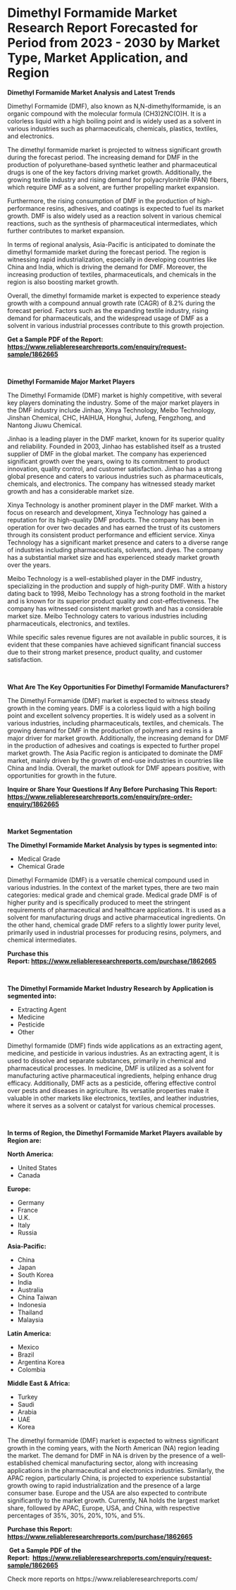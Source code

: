 <p><h1>Dimethyl Formamide Market Research Report Forecasted for Period from 2023 -  2030 by Market Type, Market Application, and Region</h1></p><p><strong>Dimethyl Formamide Market Analysis and Latest Trends</strong></p>
<p><p>Dimethyl Formamide (DMF), also known as N,N-dimethylformamide, is an organic compound with the molecular formula (CH3)2NC(O)H. It is a colorless liquid with a high boiling point and is widely used as a solvent in various industries such as pharmaceuticals, chemicals, plastics, textiles, and electronics.</p><p>The dimethyl formamide market is projected to witness significant growth during the forecast period. The increasing demand for DMF in the production of polyurethane-based synthetic leather and pharmaceutical drugs is one of the key factors driving market growth. Additionally, the growing textile industry and rising demand for polyacrylonitrile (PAN) fibers, which require DMF as a solvent, are further propelling market expansion.</p><p>Furthermore, the rising consumption of DMF in the production of high-performance resins, adhesives, and coatings is expected to fuel its market growth. DMF is also widely used as a reaction solvent in various chemical reactions, such as the synthesis of pharmaceutical intermediates, which further contributes to market expansion.</p><p>In terms of regional analysis, Asia-Pacific is anticipated to dominate the dimethyl formamide market during the forecast period. The region is witnessing rapid industrialization, especially in developing countries like China and India, which is driving the demand for DMF. Moreover, the increasing production of textiles, pharmaceuticals, and chemicals in the region is also boosting market growth.</p><p>Overall, the dimethyl formamide market is expected to experience steady growth with a compound annual growth rate (CAGR) of 8.2% during the forecast period. Factors such as the expanding textile industry, rising demand for pharmaceuticals, and the widespread usage of DMF as a solvent in various industrial processes contribute to this growth projection.</p></p>
<p><strong>Get a Sample PDF of the Report:&nbsp; <a href="https://www.reliableresearchreports.com/enquiry/request-sample/1862665">https://www.reliableresearchreports.com/enquiry/request-sample/1862665</a></strong></p>
<p>&nbsp;</p>
<p><strong>Dimethyl Formamide Major Market Players</strong></p>
<p><p>The Dimethyl Formamide (DMF) market is highly competitive, with several key players dominating the industry. Some of the major market players in the DMF industry include Jinhao, Xinya Technology, Meibo Technology, Jinshan Chemical, CHC, HAIHUA, Honghui, Jufeng, Fengzhong, and Nantong Jiuwu Chemical.</p><p>Jinhao is a leading player in the DMF market, known for its superior quality and reliability. Founded in 2003, Jinhao has established itself as a trusted supplier of DMF in the global market. The company has experienced significant growth over the years, owing to its commitment to product innovation, quality control, and customer satisfaction. Jinhao has a strong global presence and caters to various industries such as pharmaceuticals, chemicals, and electronics. The company has witnessed steady market growth and has a considerable market size.</p><p>Xinya Technology is another prominent player in the DMF market. With a focus on research and development, Xinya Technology has gained a reputation for its high-quality DMF products. The company has been in operation for over two decades and has earned the trust of its customers through its consistent product performance and efficient service. Xinya Technology has a significant market presence and caters to a diverse range of industries including pharmaceuticals, solvents, and dyes. The company has a substantial market size and has experienced steady market growth over the years.</p><p>Meibo Technology is a well-established player in the DMF industry, specializing in the production and supply of high-purity DMF. With a history dating back to 1998, Meibo Technology has a strong foothold in the market and is known for its superior product quality and cost-effectiveness. The company has witnessed consistent market growth and has a considerable market size. Meibo Technology caters to various industries including pharmaceuticals, electronics, and textiles.</p><p>While specific sales revenue figures are not available in public sources, it is evident that these companies have achieved significant financial success due to their strong market presence, product quality, and customer satisfaction.</p></p>
<p>&nbsp;</p>
<p><strong>What Are The Key Opportunities For Dimethyl Formamide Manufacturers?</strong></p>
<p><p>The Dimethyl Formamide (DMF) market is expected to witness steady growth in the coming years. DMF is a colorless liquid with a high boiling point and excellent solvency properties. It is widely used as a solvent in various industries, including pharmaceuticals, textiles, and chemicals. The growing demand for DMF in the production of polymers and resins is a major driver for market growth. Additionally, the increasing demand for DMF in the production of adhesives and coatings is expected to further propel market growth. The Asia Pacific region is anticipated to dominate the DMF market, mainly driven by the growth of end-use industries in countries like China and India. Overall, the market outlook for DMF appears positive, with opportunities for growth in the future.</p></p>
<p><strong>Inquire or Share Your Questions If Any Before Purchasing This Report: <a href="https://www.reliableresearchreports.com/enquiry/pre-order-enquiry/1862665">https://www.reliableresearchreports.com/enquiry/pre-order-enquiry/1862665</a></strong></p>
<p>&nbsp;</p>
<p><strong>Market Segmentation</strong></p>
<p><strong>The Dimethyl Formamide Market Analysis by types is segmented into:</strong></p>
<p><ul><li>Medical Grade</li><li>Chemical Grade</li></ul></p>
<p><p>Dimethyl Formamide (DMF) is a versatile chemical compound used in various industries. In the context of the market types, there are two main categories: medical grade and chemical grade. Medical grade DMF is of higher purity and is specifically produced to meet the stringent requirements of pharmaceutical and healthcare applications. It is used as a solvent for manufacturing drugs and active pharmaceutical ingredients. On the other hand, chemical grade DMF refers to a slightly lower purity level, primarily used in industrial processes for producing resins, polymers, and chemical intermediates.</p></p>
<p><strong>Purchase this Report:&nbsp;<a href="https://www.reliableresearchreports.com/purchase/1862665">https://www.reliableresearchreports.com/purchase/1862665</a></strong></p>
<p>&nbsp;</p>
<p><strong>The Dimethyl Formamide Market Industry Research by Application is segmented into:</strong></p>
<p><ul><li>Extracting Agent</li><li>Medicine</li><li>Pesticide</li><li>Other</li></ul></p>
<p><p>Dimethyl formamide (DMF) finds wide applications as an extracting agent, medicine, and pesticide in various industries. As an extracting agent, it is used to dissolve and separate substances, primarily in chemical and pharmaceutical processes. In medicine, DMF is utilized as a solvent for manufacturing active pharmaceutical ingredients, helping enhance drug efficacy. Additionally, DMF acts as a pesticide, offering effective control over pests and diseases in agriculture. Its versatile properties make it valuable in other markets like electronics, textiles, and leather industries, where it serves as a solvent or catalyst for various chemical processes.</p></p>
<p>&nbsp;</p>
<p><strong>In terms of Region, the Dimethyl Formamide Market Players available by Region are:</strong></p>
<p>
    <p> <strong> North America: </strong>
        <ul>
            <li>United States</li>
            <li>Canada</li>
        </ul>
        </p> 
    <p> <strong> Europe: </strong>
        <ul>
            <li>Germany</li>
            <li>France</li>
            <li>U.K.</li>
            <li>Italy</li>
            <li>Russia</li>
        </ul>
        </p> 
    <p> <strong> Asia-Pacific: </strong>
        <ul>
            <li>China</li>
            <li>Japan</li>
            <li>South Korea</li>
            <li>India</li>
            <li>Australia</li>
            <li>China Taiwan</li>
            <li>Indonesia</li>
            <li>Thailand</li>
            <li>Malaysia</li>
        </ul>
        </p> 
    <p> <strong> Latin America: </strong>
        <ul>
            <li>Mexico</li>
            <li>Brazil</li>
            <li>Argentina Korea</li>
            <li>Colombia</li>
        </ul>
        </p> 
    <p> <strong> Middle East & Africa: </strong>
        <ul>
            <li>Turkey</li>
            <li>Saudi</li>
            <li>Arabia</li>
            <li>UAE</li>
            <li>Korea</li>
        </ul>
    </p>
    </p>
<p><p>The dimethyl formamide (DMF) market is expected to witness significant growth in the coming years, with the North American (NA) region leading the market. The demand for DMF in NA is driven by the presence of a well-established chemical manufacturing sector, along with increasing applications in the pharmaceutical and electronics industries. Similarly, the APAC region, particularly China, is projected to experience substantial growth owing to rapid industrialization and the presence of a large consumer base. Europe and the USA are also expected to contribute significantly to the market growth. Currently, NA holds the largest market share, followed by APAC, Europe, USA, and China, with respective percentages of 35%, 30%, 20%, 10%, and 5%.</p></p>
<p><strong>Purchase this Report: <a href="https://www.reliableresearchreports.com/purchase/1862665">https://www.reliableresearchreports.com/purchase/1862665</a></strong></p>
<p>&nbsp;<strong>Get a Sample PDF of the Report:&nbsp;&nbsp;<a href="https://www.reliableresearchreports.com/enquiry/request-sample/1862665">https://www.reliableresearchreports.com/enquiry/request-sample/1862665</a></strong></p>
<p><strong></strong></p>
<p>Check more reports on https://www.reliableresearchreports.com/</p>